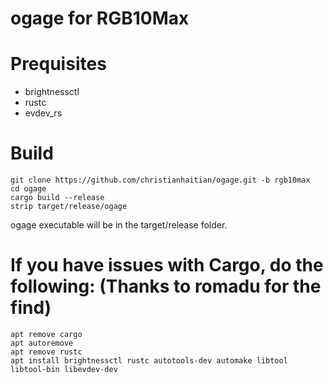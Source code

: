 # ogage for RGB10Max

Prequisites
===========
- brightnessctl
- rustc
- evdev_rs

Build
=====
```
git clone https://github.com/christianhaitian/ogage.git -b rgb10max
cd ogage
cargo build --release
strip target/release/ogage
```
ogage executable will be in the target/release folder.

If you have issues with Cargo, do the following: (Thanks to romadu for the find)
================================================================================
```
apt remove cargo
apt autoremove
apt remove rustc
apt install brightnessctl rustc autotools-dev automake libtool libtool-bin libevdev-dev
```
